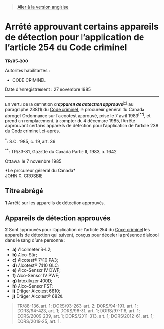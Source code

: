 > [Aller à la version anglaise](/en/Regulations/Statutory%20Instruments/85/200.md)

# Arrêté approuvant certains appareils de détection pour l’application de l’article 254 du Code criminel

**TR/85-200**

Autorités habilitantes : 
- [CODE CRIMINEL](/fr/Lois/Lois%20révisées%20du%20Canada/C/C-46.md)

Date d'enregistrement : 27 novembre 1985

----------

En vertu de la définition d’***appareil de détection approuvé***<sup><a href='#nbp_SI-85-200_f_hq_7715'>[*]</a></sup> au paragraphe 238(1) du [Code criminel](/fr/Lois/Lois%20révisées%20du%20Canada/C/C-46.md), le procureur général du Canada abroge l’Ordonnance sur l’alcootest approuvé, prise le 7 avril 1983<sup><a href='#nbp_SI-85-200_f_hq_7716'>[**]</a></sup>, et prend en remplacement, à compter du 4 décembre 1985, l’Arrêté approuvant certains appareils de détection pour l’application de l’article 238 du Code criminel, ci-après.

<a name='nbp_SI-85-200_f_hq_7715'><sup>*</sup></a>: S.C. 1985, c. 19, art. 36<br />

<a name='nbp_SI-85-200_f_hq_7716'><sup>**</sup></a>: TR/83-81, Gazette du Canada Partie II, 1983, p. 1642<br />

Ottawa, le 7 novembre 1985


<p>*Le procureur général du Canada*<br />JOHN C. CROSBIE<br /></p>




## Titre abrégé


**1** Arrêté sur les appareils de détection approuvés.




## Appareils de détection approuvés


**2** Sont approuvés pour l’application de l’article 254 du [Code criminel](/fr/Lois/Lois%20révisées%20du%20Canada/C/C-46.md) les appareils de détection qui suivent, conçus pour déceler la présence d’alcool dans le sang d’une personne :
- **a)** Alcolmeter S-L2;
- **b)** Alco-Sûr;
- **c)** Alcotest® 7410 PA3;
- **d)** Alcotest® 7410 GLC;
- **e)** Alco-Sensor IV DWF;
- **f)** Alco-Sensor IV PWF;
- **g)** Intoxilyzer 400D;
- **h)** Alco-Sensor FST;
- **i)** Dräger Alcotest 6810;
- **j)** Dräger Alcotest® 6820.
> TR/88-136, art. 1; DORS/93-263, art. 2; DORS/94-193, art. 1; DORS/94-423, art. 1; DORS/96-81, art. 1; DORS/97-116, art. 1; DORS/2009-239, art. 1; DORS/2011-313, art. 1; DORS/2012-61, art. 1; DORS/2019-25, art. 1.



